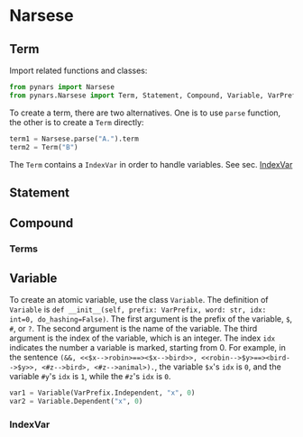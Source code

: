 # Narsese

## Term

Import  related functions and classes:

```Python
from pynars import Narsese
from pynars.Narsese import Term, Statement, Compound, Variable, VarPrefix
```

To create a term, there are two alternatives. One is to use `parse` function, the other is to create a `Term` directly:

```Python
term1 = Narsese.parse("A.").term
term2 = Term("B")
```

The `Term` contains a `IndexVar` in order to handle variables. See sec. [IndexVar](###IndexVar)

## Statement

## Compound



### Terms


## Variable

To create an atomic variable, use the class `Variable`. The definition of `Variable` is `def __init__(self, prefix: VarPrefix, word: str, idx: int=0, do_hashing=False)`. The first argument is the prefix of the variable, `$`, `#`, or `?`. The second argument is the name of the variable. The third argument is the index of the variable, which is an integer. The index `idx` indicates the number a variable is marked, starting from $0$. For example, in the sentence `(&&, <<$x-->robin>==><$x-->bird>>, <<robin-->$y>==><bird-->$y>>, <#z-->bird>, <#z-->animal>).`, the variable `$x`'s `idx` is `0`, and the variable `#y`'s `idx` is `1`, while the `#z`'s `idx` is `0`.

```Python
var1 = Variable(VarPrefix.Independent, "x", 0)
var2 = Variable.Dependent("x", 0)
```


### IndexVar